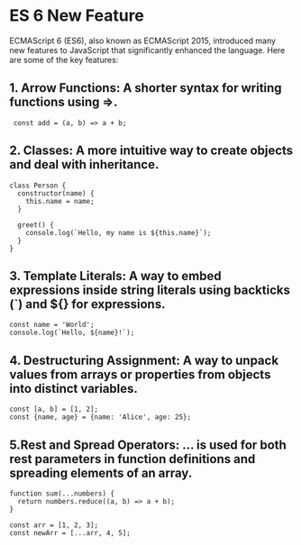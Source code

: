 # ES 6 New Feature

ECMAScript 6 (ES6), also known as ECMAScript 2015, introduced many new features to JavaScript that significantly enhanced the language. Here are some of the key features:

## 1. Arrow Functions:  A shorter syntax for writing functions using =>.
  ```
   const add = (a, b) => a + b;
  ```
## 2. Classes: A more intuitive way to create objects and deal with inheritance.
```
class Person {
  constructor(name) {
    this.name = name;
  }

  greet() {
    console.log(`Hello, my name is ${this.name}`);
  }
}
```
## 3. Template Literals: A way to embed expressions inside string literals using backticks (`) and ${} for expressions.
```
const name = 'World';
console.log(`Hello, ${name}!`);
```

## 4. Destructuring Assignment: A way to unpack values from arrays or properties from objects into distinct variables.
```
const [a, b] = [1, 2];
const {name, age} = {name: 'Alice', age: 25};
```

## 5.Rest and Spread Operators: ... is used for both rest parameters in function definitions and spreading elements of an array.
```
function sum(...numbers) {
  return numbers.reduce((a, b) => a + b);
}

const arr = [1, 2, 3];
const newArr = [...arr, 4, 5];
```
   
